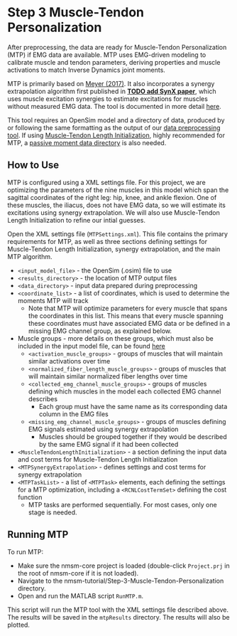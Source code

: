 # Step 3 Muscle-Tendon Personalization

After preprocessing, the data are ready for Muscle-Tendon Personalization (MTP) if EMG data are available. MTP uses EMG-driven modeling to calibrate muscle and tendon parameters, deriving properties and muscle activations to match Inverse Dynamics joint moments.

MTP is primarily based on [Meyer (2017)](https://rcnl.rice.edu/PDFs/po2017.pdf). It also incorporates a synergy extrapolation algorithm first published in [**TODO add SynX paper**](/), which uses muscle excitation synergies to estimate excitations for muscles without measured EMG data. The tool is documented in more detail [here](https://nmsm.rice.edu/model-personalization/muscle-tendon-personalization/).

This tool requires an OpenSim model and a directory of data, produced by or following the same formatting as the output of our [data preprocessing tool](https://nmsm.rice.edu/model-personalization/data-preprocessing/). If using [Muscle-Tendon Length Initialization](https://nmsm.rice.edu/model-personalization/muscle-tendon-length-initialization/), highly recommended for MTP, a [passive moment data directory](https://nmsm.rice.edu/model-personalization/muscle-tendon-length-initialization/#input-files) is also needed.

## How to Use

MTP is configured using a XML settings file. For this project, we are optimizing the parameters of the nine muscles in this model which span the sagittal coordinates of the right leg: hip, knee, and ankle flexion. One of these muscles, the iliacus, does not have EMG data, so we will estimate its excitations using synergy extrapolation. We will also use Muscle-Tendon Length Initialization to refine our intial guesses.

Open the XML settings file (`MTPSettings.xml`). This file contains the primary requirements for MTP, as well as three sections defining settings for Muscle-Tendon Length Initialization, synergy extrapolation, and the main MTP algorithm.

- `<input_model_file>` - the OpenSim (.osim) file to use
- `<results_directory>` - the location of MTP output files
- `<data_directory>` - input data prepared during preprocessing
- `<coordinate_list>` - a list of coordinates, which is used to determine the moments MTP will track
    - Note that MTP will optimize parameters for every muscle that spans the coordinates in this list. This means that every muscle spanning these coordinates must have associated EMG data or be defined in a missing EMG channel group, as explained below.
- Muscle groups - more details on these groups, which must also be included in the input model file, can be found [here](https://nmsm.rice.edu/preparing-to-use-nmsm-pipeline/model-requirements/#muscle-tendon-personalization)
    - `<activation_muscle_groups>` - groups of muscles that will maintain similar activations over time
    - `<normalized_fiber_length_muscle_groups>` - groups of muscles that will maintain similar normalized fiber lengths over time
    - `<collected_emg_channel_muscle_groups>` - groups of muscles defining which muscles in the model each collected EMG channel describes
        - Each group must have the same name as its corresponding data column in the EMG files
    - `<missing_emg_channel_muscle_groups>` - groups of muscles defining EMG signals estimated using synergy extrapolation
        - Muscles should be grouped together if they would be described by the same EMG signal if it had been collected
- `<MuscleTendonLengthInitialization>` - a section defining the input data and cost terms for Muscle-Tendon Length Initialization
- `<MTPSynergyExtrapolation>` - defines settings and cost terms for synergy extrapolation
- `<MTPTaskList>` - a list of `<MTPTask>` elements, each defining the settings for a MTP optimization, including a `<RCNLCostTermSet>` defining the cost function
    - MTP tasks are performed sequentially. For most cases, only one stage is needed.

## Running MTP

To run MTP:

- Make sure the nmsm-core project is loaded (double-click `Project.prj` in the root of nmsm-core if it is not loaded).
- Navigate to the nmsm-tutorial/Step-3-Muscle-Tendon-Personalization directory.
- Open and run the MATLAB script `RunMTP.m`.

This script will run the MTP tool with the XML settings file described above. The results will be saved in the `mtpResults` directory. The results will also be plotted.
